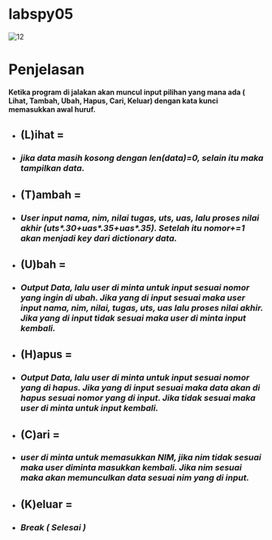 # labspy05
![12](https://user-images.githubusercontent.com/56200287/71305341-e8a7c680-2404-11ea-9753-835bca07ff45.jpg)


# Penjelasan
**Ketika program di jalakan akan muncul input pilihan yang mana ada ( Lihat, Tambah, Ubah, Hapus, Cari, Keluar) dengan kata kunci memasukkan awal huruf.**

- ## (L)ihat =
- ### _jika data masih kosong dengan len(data)=0, selain itu maka tampilkan data._

- ## (T)ambah =
- ###  _User input nama, nim, nilai tugas, uts, uas, lalu proses nilai akhir (uts*.30+uas*.35+uas*.35). Setelah itu nomor+=1 akan menjadi key dari dictionary data._
 
- ## (U)bah =
- ###  _Output Data, lalu user di minta untuk input sesuai nomor yang ingin di ubah. Jika yang di input sesuai maka user input nama, nim, nilai, tugas, uts, uas lalu proses nilai akhir. Jika yang di input tidak sesuai maka user di minta input kembali._
 
- ## (H)apus =
- ###  _Output Data, lalu user di minta untuk input sesuai nomor yang di hapus. Jika yang di input sesuai maka data akan di hapus sesuai nomor yang di input. Jika tidak sesuai maka user di minta untuk input kembali._
 
- ## (C)ari =
- ### _user di minta untuk memasukkan NIM, jika nim tidak sesuai maka user diminta masukkan kembali. Jika nim sesuai maka akan memunculkan data sesuai nim yang di input._
 
- ## (K)eluar =
- ###  _Break ( Selesai )_
